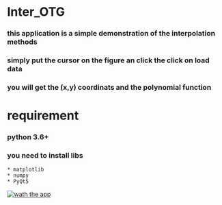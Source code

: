 # Inter_OTG

### this application is a simple demonstration of the interpolation methods
### simply put the cursor on the figure an click the click on load data
### you will get the (x,y) coordinats and the polynomial function


# requirement

### python 3.6+
### you need to install libs
    * matplotlib
    * numpy
    * PyQt5
    


[![wath the app](http://img.youtube.com/vi/KBaqWhpvays/0.jpg)](https://youtu.be/KBaqWhpvays)
